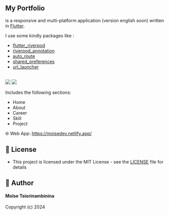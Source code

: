 ## My Portfolio

is a responsive and multi-platform application (version english soon) written in [Flutter](https://docs.flutter.dev/). 

I use some kindly packages like : 

- [flutter_riverpod](https://pub.dev/packages/flutter_riverpod)
- [riverpod_annotation](https://pub.dev/packages/riverpod_annotation)
- [auto_route](https://pub.dev/packages/auto_route)
- [shared_preferences](https://pub.dev/packages/shared_preferences)
- [url_launcher](https://pub.dev/packages/url_launcher)
</br></br>
<img src="https://github-production-user-asset-6210df.s3.amazonaws.com/10461181/364919505-65e105dc-969b-4a15-adb5-8ff6d8b5ebef.png?X-Amz-Algorithm=AWS4-HMAC-SHA256&X-Amz-Credential=AKIAVCODYLSA53PQK4ZA%2F20240905%2Fus-east-1%2Fs3%2Faws4_request&X-Amz-Date=20240905T193215Z&X-Amz-Expires=300&X-Amz-Signature=24a6238b9f2e010c33816dd214bedc114ee3b6b0ac1a95683104b23f71ccb701&X-Amz-SignedHeaders=host&actor_id=10461181&key_id=0&repo_id=836183845">
 <img src="https://github-production-user-asset-6210df.s3.amazonaws.com/10461181/364922422-08df1325-8154-4469-b0d5-3fab819b8ac4.png?X-Amz-Algorithm=AWS4-HMAC-SHA256&X-Amz-Credential=AKIAVCODYLSA53PQK4ZA%2F20240905%2Fus-east-1%2Fs3%2Faws4_request&X-Amz-Date=20240905T194216Z&X-Amz-Expires=300&X-Amz-Signature=3d815d5f3cff61a128834fd1867f34020ccd1d617b7403f9ef9e3d1461d4add4&X-Amz-SignedHeaders=host&actor_id=10461181&key_id=0&repo_id=836183845">

<br>

Includes the following sections:
- Home
- About
- Career
- Skill
- Project


🌐 Web App: https://moisedev.netlify.app/


## 🔑 License
- This project is licensed under the MIT License - see the [LICENSE](LICENSE.md) file for details

## 🧑 Author

#### Moïse Tsiorinambinina

Copyright (c) 2024
